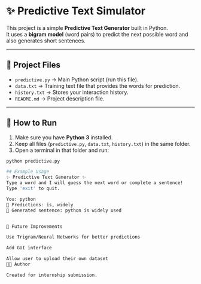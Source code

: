 # ✨ Predictive Text Simulator

This project is a simple **Predictive Text Generator** built in Python.  
It uses a **bigram model** (word pairs) to predict the next possible word and also generates short sentences.

---

## 📂 Project Files
- `predictive.py` → Main Python script (run this file).
- `data.txt` → Training text file that provides the words for prediction.
- `history.txt` → Stores your interaction history.
- `README.md` → Project description file.

---

## 🚀 How to Run
1. Make sure you have **Python 3** installed.
2. Keep all files (`predictive.py`, `data.txt`, `history.txt`) in the same folder.
3. Open a terminal in that folder and run:

```bash
python predictive.py

## Example Usage
✨ Predictive Text Generator ✨
Type a word and I will guess the next word or complete a sentence!
Type 'exit' to quit.

You: python  
🔮 Predictions: is, widely  
📝 Generated sentence: python is widely used


📌 Future Improvements

Use Trigram/Neural Networks for better predictions

Add GUI interface

Allow user to upload their own dataset
👨‍💻 Author

Created for internship submission.
